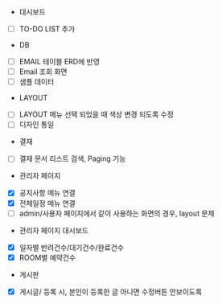 - 대시보드
- [ ] TO-DO LIST 추가


- DB
- [ ] EMAIL 테이블 ERD에 반영
- [ ] Email 조회 화면
- [ ] 샘플 데이터

- LAYOUT
- [ ] LAYOUT 메뉴 선택 되었을 때 색상 변경 되도록 수정
- [ ] 디자인 통일

- 결재
- [ ] 결재 문서 리스트 검색, Paging 기능

- 관리자 페이지
- [x] 공지사항 메뉴 연결
- [x] 전체일정 메뉴 연결
- [ ] admin/사용자 페이지에서 같이 사용하는 화면의 경우, layout 문제

- 관리자 페이지 대시보드
- [x] 일자별 반려건수/대기건수/완료건수
- [x] ROOM별 예약건수

- 게시판
- [x] 게시글/ 등록 시, 본인이 등록한 글 아니면 수정버튼 안보이도록 
